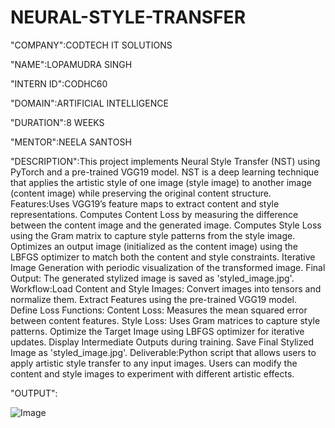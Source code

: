 # NEURAL-STYLE-TRANSFER

"COMPANY":CODTECH IT SOLUTIONS

"NAME":LOPAMUDRA SINGH

"INTERN ID":CODHC60

"DOMAIN":ARTIFICIAL INTELLIGENCE

"DURATION":8 WEEKS

"MENTOR":NEELA SANTOSH

"DESCRIPTION":This project implements Neural Style Transfer (NST) using PyTorch and a pre-trained VGG19 model. NST is a deep learning technique that applies the artistic style of one image (style image) to another image (content image) while preserving the original content structure.
Features:Uses VGG19’s feature maps to extract content and style representations.
Computes Content Loss by measuring the difference between the content image and the generated image.
Computes Style Loss using the Gram matrix to capture style patterns from the style image.
Optimizes an output image (initialized as the content image) using the LBFGS optimizer to match both the content and style constraints.
Iterative Image Generation with periodic visualization of the transformed image.
Final Output: The generated stylized image is saved as 'styled_image.jpg'.
Workflow:Load Content and Style Images: Convert images into tensors and normalize them.
Extract Features using the pre-trained VGG19 model.
Define Loss Functions:
Content Loss: Measures the mean squared error between content features.
Style Loss: Uses Gram matrices to capture style patterns.
Optimize the Target Image using LBFGS optimizer for iterative updates.
Display Intermediate Outputs during training.
Save Final Stylized Image as 'styled_image.jpg'.
Deliverable:Python script that allows users to apply artistic style transfer to any input images. Users can modify the content and style images to experiment with different artistic effects.

"OUTPUT":

![Image](https://github.com/user-attachments/assets/499f8e9c-8938-4b9b-9b33-d87b227e1233)
